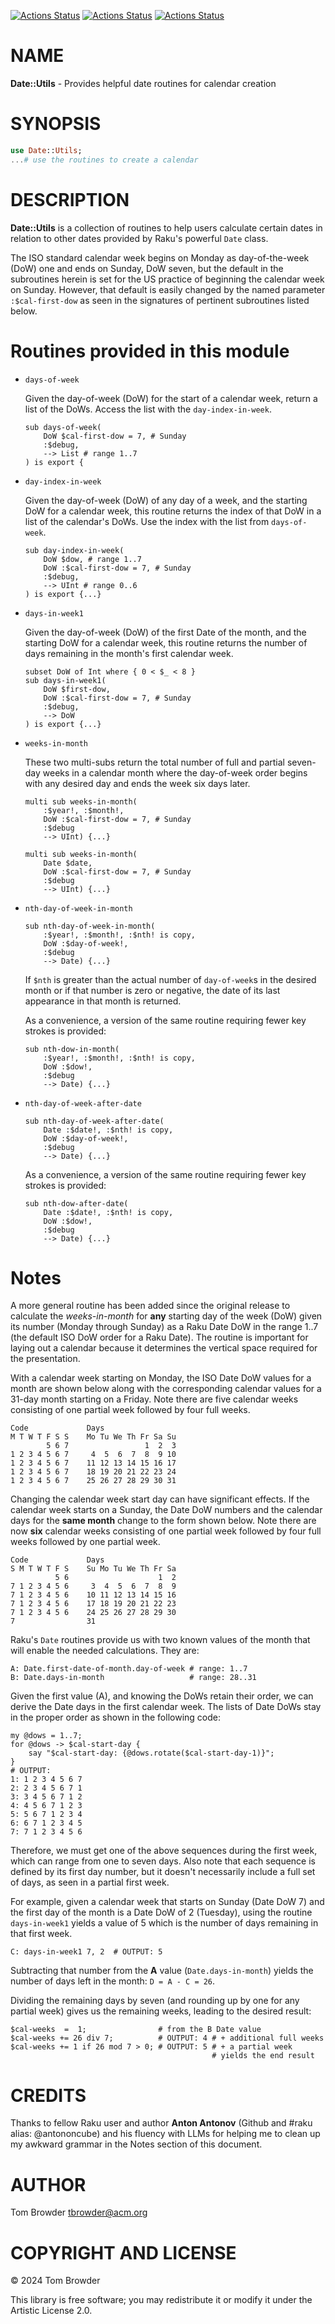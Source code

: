 [![Actions Status](https://github.com/tbrowder/Date-Utils/actions/workflows/linux.yml/badge.svg)](https://github.com/tbrowder/Date-Utils/actions) [![Actions Status](https://github.com/tbrowder/Date-Utils/actions/workflows/macos.yml/badge.svg)](https://github.com/tbrowder/Date-Utils/actions) [![Actions Status](https://github.com/tbrowder/Date-Utils/actions/workflows/windows.yml/badge.svg)](https://github.com/tbrowder/Date-Utils/actions)

NAME
====

**Date::Utils** - Provides helpful date routines for calendar creation

SYNOPSIS
========

```raku
use Date::Utils;
...# use the routines to create a calendar
```

DESCRIPTION
===========

**Date::Utils** is a collection of routines to help users calculate certain dates in relation to other dates provided by Raku's powerful `Date` class.

The ISO standard calendar week begins on Monday as day-of-the-week (DoW) one and ends on Sunday, DoW seven, but the default in the subroutines herein is set for the US practice of beginning the calendar week on Sunday. However, that default is easily changed by the named parameter `:$cal-first-dow` as seen in the signatures of pertinent subroutines listed below.

Routines provided in this module
================================

  * `days-of-week`

    Given the day-of-week (DoW) for the start of a calendar week, return a list of the DoWs. Access the list with the `day-index-in-week`.

        sub days-of-week(
            DoW $cal-first-dow = 7, # Sunday
            :$debug,
            --> List # range 1..7
        ) is export {

  * `day-index-in-week`

    Given the day-of-week (DoW) of any day of a week, and the starting DoW for a calendar week, this routine returns the index of that DoW in a list of the calendar's DoWs. Use the index with the list from `days-of-week`.

        sub day-index-in-week(
            DoW $dow, # range 1..7
            DoW :$cal-first-dow = 7, # Sunday
            :$debug,
            --> UInt # range 0..6
        ) is export {...}

  * `days-in-week1`

    Given the day-of-week (DoW) of the first Date of the month, and the starting DoW for a calendar week, this routine returns the number of days remaining in the month's first calendar week.

        subset DoW of Int where { 0 < $_ < 8 }
        sub days-in-week1(
            DoW $first-dow,
            DoW :$cal-first-dow = 7, # Sunday
            :$debug,
            --> DoW
        ) is export {...}

  * `weeks-in-month`

    These two multi-subs return the total number of full and partial seven-day weeks in a calendar month where the day-of-week order begins with any desired day and ends the week six days later.

        multi sub weeks-in-month(
            :$year!, :$month!,
            DoW :$cal-first-dow = 7, # Sunday
            :$debug
            --> UInt) {...}

        multi sub weeks-in-month(
            Date $date,
            DoW :$cal-first-dow = 7, # Sunday
            :$debug
            --> UInt) {...}

  * `nth-day-of-week-in-month`

        sub nth-day-of-week-in-month(
            :$year!, :$month!, :$nth! is copy,
            DoW :$day-of-week!,
            :$debug
            --> Date) {...}

    If `$nth` is greater than the actual number of `day-of-week`s in the desired month or if that number is zero or negative, the date of its last appearance in that month is returned.

    As a convenience, a version of the same routine requiring fewer key strokes is provided:

        sub nth-dow-in-month(
            :$year!, :$month!, :$nth! is copy,
            DoW :$dow!,
            :$debug
            --> Date) {...}

  * `nth-day-of-week-after-date`

        sub nth-day-of-week-after-date(
            Date :$date!, :$nth! is copy,
            DoW :$day-of-week!,
            :$debug
            --> Date) {...}

    As a convenience, a version of the same routine requiring fewer key strokes is provided:

        sub nth-dow-after-date(
            Date :$date!, :$nth! is copy,
            DoW :$dow!,
            :$debug
            --> Date) {...}

Notes
=====



A more general routine has been added since the original release to calculate the *weeks-in-month* for **any** starting day of the week (DoW) given its number (Monday through Sunday) as a Raku Date DoW in the range 1..7 (the default ISO DoW order for a Raku Date). The routine is important for laying out a calendar because it determines the vertical space required for the presentation.

With a calendar week starting on Monday, the ISO Date DoW values for a month are shown below along with the corresponding calendar values for a 31-day month starting on a Friday. Note there are five calendar weeks consisting of one partial week followed by four full weeks.

    Code             Days
    M T W T F S S    Mo Tu We Th Fr Sa Su
            5 6 7                 1  2  3
    1 2 3 4 5 6 7     4  5  6  7  8  9 10
    1 2 3 4 5 6 7    11 12 13 14 15 16 17
    1 2 3 4 5 6 7    18 19 20 21 22 23 24
    1 2 3 4 5 6 7    25 26 27 28 29 30 31

Changing the calendar week start day can have significant effects. If the calendar week starts on a Sunday, the Date DoW numbers and the calendar days for the **same month** change to the form shown below. Note there are now **six** calendar weeks consisting of one partial week followed by four full weeks followed by one partial week.

    Code             Days
    S M T W T F S    Su Mo Tu We Th Fr Sa
              5 6                    1  2
    7 1 2 3 4 5 6     3  4  5  6  7  8  9
    7 1 2 3 4 5 6    10 11 12 13 14 15 16
    7 1 2 3 4 5 6    17 18 19 20 21 22 23
    7 1 2 3 4 5 6    24 25 26 27 28 29 30
    7                31

Raku's `Date` routines provide us with two known values of the month that will enable the needed calculations. They are:

    A: Date.first-date-of-month.day-of-week # range: 1..7
    B: Date.days-in-month                   # range: 28..31

Given the first value (A), and knowing the DoWs retain their order, we can derive the Date days in the first calendar week. The lists of Date DoWs stay in the proper order as shown in the following code:

    my @dows = 1..7;
    for @dows -> $cal-start-day {
        say "$cal-start-day: {@dows.rotate($cal-start-day-1)}";
    }
    # OUTPUT:
    1: 1 2 3 4 5 6 7
    2: 2 3 4 5 6 7 1
    3: 3 4 5 6 7 1 2
    4: 4 5 6 7 1 2 3
    5: 5 6 7 1 2 3 4
    6: 6 7 1 2 3 4 5
    7: 7 1 2 3 4 5 6

Therefore, we must get one of the above sequences during the first week, which can range from one to seven days. Also note that each sequence is defined by its first day number, but it doesn't necessarily include a full set of days, as seen in a partial first week.

For example, given a calendar week that starts on Sunday (Date DoW 7) and the first day of the month is a Date DoW of 2 (Tuesday), using the routine `days-in-week1` yields a value of 5 which is the number of days remaining in that first week.

    C: days-in-week1 7, 2  # OUTPUT: 5

Subtracting that number from the **A** value (`Date.days-in-month`) yields the number of days left in the month: `D = A - C = 26`.

Dividing the remaining days by seven (and rounding up by one for any partial week) gives us the remaining weeks, leading to the desired result:

    $cal-weeks  =  1;                # from the B Date value
    $cal-weeks += 26 div 7;          # OUTPUT: 4 # + additional full weeks
    $cal-weeks += 1 if 26 mod 7 > 0; # OUTPUT: 5 # + a partial week
                                                 # yields the end result

CREDITS
=======



Thanks to fellow Raku user and author **Anton Antonov** (Github and #raku alias: @antononcube) and his fluency with LLMs for helping me to clean up my awkward grammar in the Notes section of this document.

AUTHOR
======

Tom Browder <tbrowder@acm.org>

COPYRIGHT AND LICENSE
=====================

© 2024 Tom Browder

This library is free software; you may redistribute it or modify it under the Artistic License 2.0.

